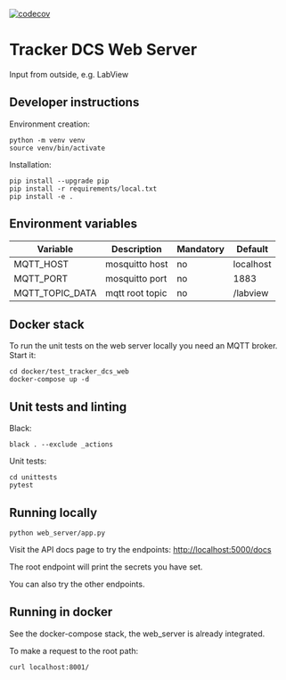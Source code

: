[![codecov](https://codecov.io/gh/cms-tedd-ip2i/tracker_dcs_web/branch/dev/graph/badge.svg?token=J1O1816LJK)](https://codecov.io/gh/cms-tedd-ip2i/tracker_dcs_web)

# Tracker DCS Web Server 

Input from outside, e.g. LabView

## Developer instructions

Environment creation: 

```
python -m venv venv
source venv/bin/activate
```

Installation: 

```
pip install --upgrade pip
pip install -r requirements/local.txt
pip install -e .  
```

## Environment variables 

| Variable        | Description     | Mandatory | Default   | 
|-----------------|-----------------|-----------|-----------| 
| MQTT_HOST       | mosquitto host  | no        | localhost | 
| MQTT_PORT       | mosquitto port  | no        | 1883      | 
| MQTT_TOPIC_DATA | mqtt root topic | no        | /labview  |

## Docker stack 

To run the unit tests on the web server locally you need an MQTT broker. Start it: 

```commandline
cd docker/test_tracker_dcs_web
docker-compose up -d 
```

## Unit tests and linting 

Black: 

```commandline
black . --exclude _actions
```

Unit tests: 

```commandline
cd unittests
pytest
```

## Running locally

```
python web_server/app.py
```

Visit the API docs page to try the endpoints:
[http://localhost:5000/docs](http://localhost:5000/docs)

The root endpoint will print the secrets you have set. 

You can also try the other endpoints. 

## Running in docker

See the docker-compose stack, the web_server is already integrated. 

To make a request to the root path: 

```commandline
curl localhost:8001/
```




